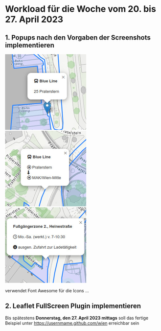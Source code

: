 # Workload für die Woche vom 20. bis 27. April 2023

## 1. Popups nach den Vorgaben der Screenshots implementieren

![Popup bei den Haltestellen](wl5_popup_stops.jpg) ![Popup beim Liniennetz](wl5_popup_lines.jpg) ![Popup beim Liniennetz](wl5_popup_zones.jpg)

verwendet Font Awesome für die Icons ...

## 2. Leaflet FullScreen Plugin implementieren


Bis spätestens **Donnerstag, den 27. April 2023 mittags** soll das fertige Beispiel unter https://usernmame.github.com/wien erreichbar sein
